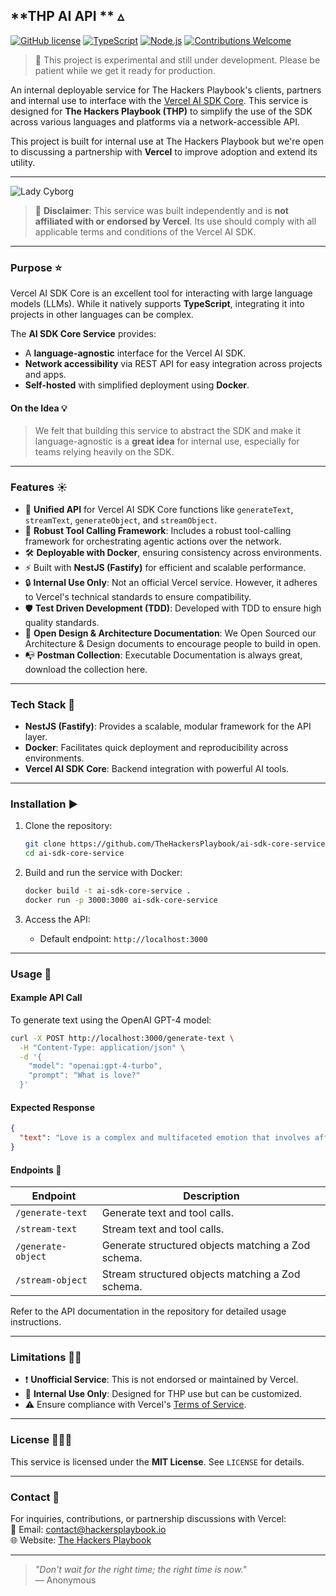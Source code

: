 ## **THP AI API ** ▵

[![GitHub license](https://img.shields.io/badge/license-MIT-blue)](#license)
[![TypeScript](https://img.shields.io/badge/TypeScript-4.x-blue)](https://www.typescriptlang.org/)
[![Node.js](https://img.shields.io/badge/Node.js-16.x-green)](https://nodejs.org/)
[![Contributions Welcome](https://img.shields.io/badge/contributions-welcome-brightgreen)](#contributors)

> 🚦 This project is experimental and still under development. Please be patient while we get it ready for production.

An internal deployable service for The Hackers Playbook's clients, partners and internal use to interface with the [Vercel AI SDK Core](https://vercel.com/docs/ai). This service is designed for **The Hackers Playbook (THP)** to simplify the use of the SDK across various languages and platforms via a network-accessible API.

This project is built for internal use at The Hackers Playbook but we're open to discussing a partnership with **Vercel** to improve adoption and extend its utility.

---

![Lady Cyborg](https://img.freepik.com/premium-photo/futuristic-cyborg-silhouette-with-headphones-minimalist-digital_38013-84634.jpg)

> 🚨 **Disclaimer**: This service was built independently and is **not affiliated with or endorsed by Vercel**. Its use should comply with all applicable terms and conditions of the Vercel AI SDK.

---

### **Purpose** ⭐️

Vercel AI SDK Core is an excellent tool for interacting with large language models (LLMs). While it natively supports **TypeScript**, integrating it into projects in other languages can be complex.

The **AI SDK Core Service** provides:

- A **language-agnostic** interface for the Vercel AI SDK.
- **Network accessibility** via REST API for easy integration across projects and apps.
- **Self-hosted** with simplified deployment using **Docker**.

#### **On the Idea** 💡

> We felt that building this service to abstract the SDK and make it language-agnostic is a **great idea** for internal use, especially for teams relying heavily on the SDK.

---

### **Features** ☀️

- 🧠 **Unified API** for Vercel AI SDK Core functions like `generateText`, `streamText`, `generateObject`, and `streamObject`.
- 🔩 **Robust Tool Calling Framework**: Includes a robust tool-calling framework for orchestrating agentic actions over the network.
- 🛠️ **Deployable with Docker**, ensuring consistency across environments.
- ⚡ Built with **NestJS (Fastify)** for efficient and scalable performance.
- 🔒 **Internal Use Only**: Not an official Vercel service. However, it adheres to Vercel's technical standards to ensure compatibility.
- 🛡️ **Test Driven Development (TDD)**: Developed with TDD to ensure high quality standards.
- 📜 **Open Design & Architecture Documentation**: We Open Sourced our Architecture & Design documents to encourage people to build in open.
- 📭 **Postman Collection**: Executable Documentation is always great, download the collection here.

---

### **Tech Stack** 🧳

- **NestJS (Fastify)**: Provides a scalable, modular framework for the API layer.
- **Docker**: Facilitates quick deployment and reproducibility across environments.
- **Vercel AI SDK Core**: Backend integration with powerful AI tools.

---

### **Installation** ▶️

1. Clone the repository:

   ```bash
   git clone https://github.com/TheHackersPlaybook/ai-sdk-core-service.git
   cd ai-sdk-core-service
   ```

2. Build and run the service with Docker:

   ```bash
   docker build -t ai-sdk-core-service .
   docker run -p 3000:3000 ai-sdk-core-service
   ```

3. Access the API:
   - Default endpoint: `http://localhost:3000`

---

### **Usage** 🚀

#### **Example API Call**

To generate text using the OpenAI GPT-4 model:

```bash
curl -X POST http://localhost:3000/generate-text \
  -H "Content-Type: application/json" \
  -d '{
    "model": "openai:gpt-4-turbo",
    "prompt": "What is love?"
  }'
```

#### **Expected Response**

```json
{
  "text": "Love is a complex and multifaceted emotion that involves affection, care, and connection..."
}
```

#### **Endpoints** 🔌

| Endpoint           | Description                                        |
| ------------------ | -------------------------------------------------- |
| `/generate-text`   | Generate text and tool calls.                      |
| `/stream-text`     | Stream text and tool calls.                        |
| `/generate-object` | Generate structured objects matching a Zod schema. |
| `/stream-object`   | Stream structured objects matching a Zod schema.   |

Refer to the API documentation in the repository for detailed usage instructions.

---

### **Limitations** 🙅🏼

- ❗ **Unofficial Service**: This is not endorsed or maintained by Vercel.
- 🚧 **Internal Use Only**: Designed for THP use but can be customized.
- ⚠️ Ensure compliance with Vercel's [Terms of Service](https://vercel.com/legal/terms).

---

### **License** 🧑🏼‍⚖️

This service is licensed under the **MIT License**. See `LICENSE` for details.

---

### **Contact** 📲

For inquiries, contributions, or partnership discussions with Vercel:  
📧 Email: [contact@hackersplaybook.io](mailto:contact@hackersplaybook.io)  
🌐 Website: [The Hackers Playbook](https://hackersplaybook.io)

---

> _"Don't wait for the right time; the right time is now."_  
> — Anonymous
